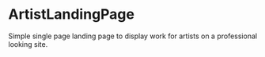 # ArtistLandingPage
Simple single page landing page to display work for artists on a professional looking site.
